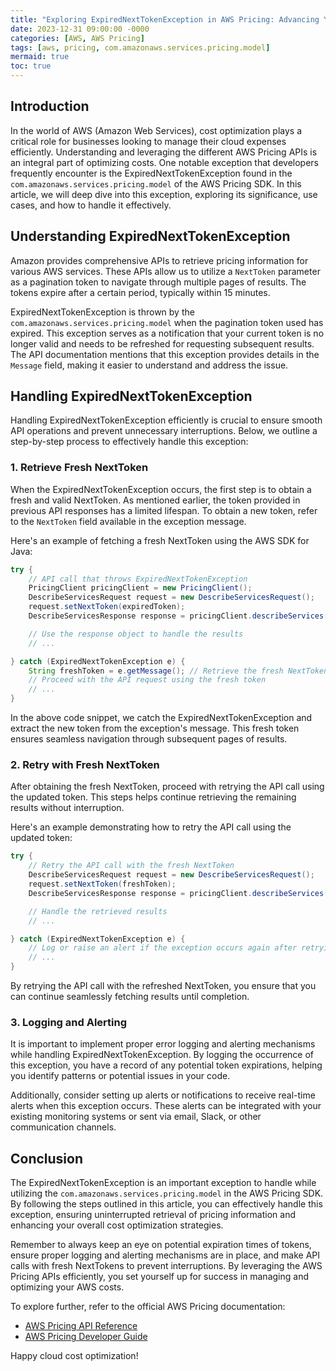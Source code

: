 ```yaml
---
title: "Exploring ExpiredNextTokenException in AWS Pricing: Advancing Your Cost Optimization Strategies"
date: 2023-12-31 09:00:00 -0000
categories: [AWS, AWS Pricing]
tags: [aws, pricing, com.amazonaws.services.pricing.model]
mermaid: true
toc: true
---
```



## Introduction
In the world of AWS (Amazon Web Services), cost optimization plays a critical role for businesses looking to manage their cloud expenses efficiently. Understanding and leveraging the different AWS Pricing APIs is an integral part of optimizing costs. One notable exception that developers frequently encounter is the ExpiredNextTokenException found in the `com.amazonaws.services.pricing.model` of the AWS Pricing SDK. In this article, we will deep dive into this exception, exploring its significance, use cases, and how to handle it effectively.

## Understanding ExpiredNextTokenException
Amazon provides comprehensive APIs to retrieve pricing information for various AWS services. These APIs allow us to utilize a `NextToken` parameter as a pagination token to navigate through multiple pages of results. The tokens expire after a certain period, typically within 15 minutes.

ExpiredNextTokenException is thrown by the `com.amazonaws.services.pricing.model` when the pagination token used has expired. This exception serves as a notification that your current token is no longer valid and needs to be refreshed for requesting subsequent results. The API documentation mentions that this exception provides details in the `Message` field, making it easier to understand and address the issue.

## Handling ExpiredNextTokenException
Handling ExpiredNextTokenException efficiently is crucial to ensure smooth API operations and prevent unnecessary interruptions. Below, we outline a step-by-step process to effectively handle this exception:

### 1. Retrieve Fresh NextToken
When the ExpiredNextTokenException occurs, the first step is to obtain a fresh and valid NextToken. As mentioned earlier, the token provided in previous API responses has a limited lifespan. To obtain a new token, refer to the `NextToken` field available in the exception message.

Here's an example of fetching a fresh NextToken using the AWS SDK for Java:

```java
try {
    // API call that throws ExpiredNextTokenException
    PricingClient pricingClient = new PricingClient();
    DescribeServicesRequest request = new DescribeServicesRequest();
    request.setNextToken(expiredToken);
    DescribeServicesResponse response = pricingClient.describeServices(request);

    // Use the response object to handle the results
    // ...

} catch (ExpiredNextTokenException e) {
    String freshToken = e.getMessage(); // Retrieve the fresh NextToken
    // Proceed with the API request using the fresh token
    // ...
}
```

In the above code snippet, we catch the ExpiredNextTokenException and extract the new token from the exception's message. This fresh token ensures seamless navigation through subsequent pages of results.

### 2. Retry with Fresh NextToken
After obtaining the fresh NextToken, proceed with retrying the API call using the updated token. This steps helps continue retrieving the remaining results without interruption.

Here's an example demonstrating how to retry the API call using the updated token:

```java
try {
    // Retry the API call with the fresh NextToken
    DescribeServicesRequest request = new DescribeServicesRequest();
    request.setNextToken(freshToken);
    DescribeServicesResponse response = pricingClient.describeServices(request);

    // Handle the retrieved results
    // ...

} catch (ExpiredNextTokenException e) {
    // Log or raise an alert if the exception occurs again after retrying
    // ...
}
```

By retrying the API call with the refreshed NextToken, you ensure that you can continue seamlessly fetching results until completion.

### 3. Logging and Alerting
It is important to implement proper error logging and alerting mechanisms while handling ExpiredNextTokenException. By logging the occurrence of this exception, you have a record of any potential token expirations, helping you identify patterns or potential issues in your code.

Additionally, consider setting up alerts or notifications to receive real-time alerts when this exception occurs. These alerts can be integrated with your existing monitoring systems or sent via email, Slack, or other communication channels.

## Conclusion
The ExpiredNextTokenException is an important exception to handle while utilizing the `com.amazonaws.services.pricing.model` in the AWS Pricing SDK. By following the steps outlined in this article, you can effectively handle this exception, ensuring uninterrupted retrieval of pricing information and enhancing your overall cost optimization strategies.

Remember to always keep an eye on potential expiration times of tokens, ensure proper logging and alerting mechanisms are in place, and make API calls with fresh NextTokens to prevent interruptions. By leveraging the AWS Pricing APIs efficiently, you set yourself up for success in managing and optimizing your AWS costs.

To explore further, refer to the official AWS Pricing documentation:
- [AWS Pricing API Reference](https://docs.aws.amazon.com/aws-java-sdk-pricing/latest/APIReference)
- [AWS Pricing Developer Guide](https://docs.aws.amazon.com/awsaccountbilling/latest/aboutv2/awssavingsplans-pricing.html)

Happy cloud cost optimization!
